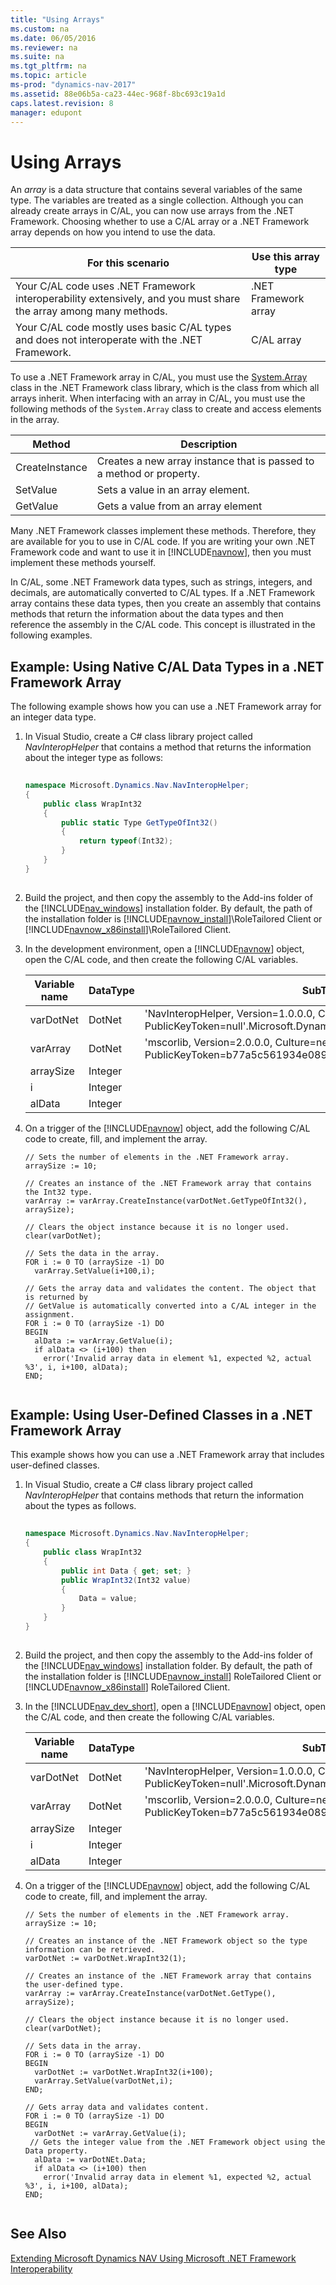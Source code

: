 ```yaml
---
title: "Using Arrays"
ms.custom: na
ms.date: 06/05/2016
ms.reviewer: na
ms.suite: na
ms.tgt_pltfrm: na
ms.topic: article
ms-prod: "dynamics-nav-2017"
ms.assetid: 88e06b5a-ca23-44ec-968f-8bc693c19a1d
caps.latest.revision: 8
manager: edupont
---
```

# Using Arrays
An *array* is a data structure that contains several variables of the same type. The variables are treated as a single collection. Although you can already create arrays in C/AL, you can now use arrays from the .NET Framework. Choosing whether to use a C/AL array or a .NET Framework array depends on how you intend to use the data.  
  
|For this scenario|Use this array type|  
|-----------------------|-------------------------|  
|Your C/AL code uses .NET Framework interoperability extensively, and you must share the array among many methods.|.NET Framework array|  
|Your C/AL code mostly uses basic C/AL types and does not interoperate with the .NET Framework.|C/AL array|  
  
 To use a .NET Framework array in C/AL, you must use the [System.Array](http://go.microsoft.com/fwlink/?LinkID=203944&clcid=0x409) class in the .NET Framework class library, which is the class from which all arrays inherit. When interfacing with an array in C/AL, you must use the following methods of the `System.Array` class to create and access elements in the array.  
  
|Method|Description|  
|------------|-----------------|  
|CreateInstance|Creates a new array instance that is passed to a method or property.|  
|SetValue|Sets a value in an array element.|  
|GetValue|Gets a value from an array element|  
  
 Many .NET Framework classes implement these methods. Therefore, they are available for you to use in C/AL code. If you are writing your own .NET Framework code and want to use it in [!INCLUDE[navnow](includes/navnow_md.md)], then you must implement these methods yourself.  
  
 In C/AL, some .NET Framework data types, such as strings, integers, and decimals, are automatically converted to C/AL types. If a .NET Framework array contains these data types, then you create an assembly that contains methods that return the information about the data types and then reference the assembly in the C/AL code. This concept is illustrated in the following examples.  
  
## Example: Using Native C/AL Data Types in a .NET Framework Array  
 The following example shows how you can use a .NET Framework array for an integer data type.  
  
1.  In Visual Studio, create a C\# class library project called *NavInteropHelper* that contains a method that returns the information about the integer type as follows:  
  
    ```c#  
  
    namespace Microsoft.Dynamics.Nav.NavInteropHelper;  
    {  
        public class WrapInt32  
        {  
            public static Type GetTypeOfInt32()  
            {  
                return typeof(Int32);  
            }  
        }  
    }  
  
    ```  
  
2.  Build the project, and then copy the assembly to the Add\-ins folder of the [!INCLUDE[nav_windows](includes/nav_windows_md.md)] installation folder. By default, the path of the installation folder is [!INCLUDE[navnow_install](includes/navnow_install_md.md)]\\RoleTailored Client or [!INCLUDE[navnow_x86install](includes/navnow_x86install_md.md)]\\RoleTailored Client.  
  
3.  In the development environment, open a [!INCLUDE[navnow](includes/navnow_md.md)] object, open the C/AL code, and then create the following C/AL variables.  
  
    |Variable name|DataType|SubType|  
    |-------------------|--------------|-------------|  
    |varDotNet|DotNet|'NavInteropHelper, Version\=1.0.0.0, Culture\=neutral, PublicKeyToken\=null'.Microsoft.Dynamics.Nav.NavInteropHelper.WrapInt32|  
    |varArray|DotNet|'mscorlib, Version\=2.0.0.0, Culture\=neutral, PublicKeyToken\=b77a5c561934e089'.System.Array|  
    |arraySize|Integer||  
    |i|Integer||  
    |alData|Integer||  
  
4.  On a trigger of the [!INCLUDE[navnow](includes/navnow_md.md)] object, add the following C/AL code to create, fill, and implement the array.  
  
    ```  
    // Sets the number of elements in the .NET Framework array.  
    arraySize := 10;  
  
    // Creates an instance of the .NET Framework array that contains the Int32 type.  
    varArray := varArray.CreateInstance(varDotNet.GetTypeOfInt32(), arraySize);  
  
    // Clears the object instance because it is no longer used.  
    clear(varDotNet);  
  
    // Sets the data in the array.  
    FOR i := 0 TO (arraySize -1) DO  
      varArray.SetValue(i+100,i);  
  
    // Gets the array data and validates the content. The object that is returned by  
    // GetValue is automatically converted into a C/AL integer in the assignment.  
    FOR i := 0 TO (arraySize -1) DO  
    BEGIN  
      alData := varArray.GetValue(i);  
      if alData <> (i+100) then  
        error('Invalid array data in element %1, expected %2, actual %3', i, i+100, alData);  
    END;  
  
    ```  
  
## Example: Using User\-Defined Classes in a .NET Framework Array  
 This example shows how you can use a .NET Framework array that includes user\-defined classes.  
  
1.  In Visual Studio, create a C\# class library project called *NavInteropHelper* that contains methods that return the information about the types as follows.  
  
    ```c#  
  
    namespace Microsoft.Dynamics.Nav.NavInteropHelper;  
    {  
        public class WrapInt32  
        {  
            public int Data { get; set; }  
            public WrapInt32(Int32 value)  
            {  
                Data = value;  
            }  
        }  
    }  
  
    ```  
  
2.  Build the project, and then copy the assembly to the Add\-ins folder of the [!INCLUDE[nav_windows](includes/nav_windows_md.md)] installation folder. By default, the path of the installation folder is [!INCLUDE[navnow_install](includes/navnow_install_md.md)] RoleTailored Client or [!INCLUDE[navnow_x86install](includes/navnow_x86install_md.md)] RoleTailored Client.  
  
3.  In the [!INCLUDE[nav_dev_short](includes/nav_dev_short_md.md)], open a [!INCLUDE[navnow](includes/navnow_md.md)] object, open the C/AL code, and then create the following C/AL variables.  
  
    |Variable name|DataType|SubType|  
    |-------------------|--------------|-------------|  
    |varDotNet|DotNet|'NavInteropHelper, Version\=1.0.0.0, Culture\=neutral, PublicKeyToken\=null'.Microsoft.Dynamics.Nav.NavInteropHelper.WrapInt32|  
    |varArray|DotNet|'mscorlib, Version\=2.0.0.0, Culture\=neutral, PublicKeyToken\=b77a5c561934e089'.System.Array|  
    |arraySize|Integer||  
    |i|Integer||  
    |alData|Integer||  
  
4.  On a trigger of the [!INCLUDE[navnow](includes/navnow_md.md)] object, add the following C/AL code to create, fill, and implement the array.  
  
    ```  
    // Sets the number of elements in the .NET Framework array.  
    arraySize := 10;  
  
    // Creates an instance of the .NET Framework object so the type information can be retrieved.  
    varDotNet := varDotNet.WrapInt32(1);  
  
    // Creates an instance of the .NET Framework array that contains the user-defined type.  
    varArray := varArray.CreateInstance(varDotNet.GetType(), arraySize);  
  
    // Clears the object instance because it is no longer used.  
    clear(varDotNet);  
  
    // Sets data in the array.  
    FOR i := 0 TO (arraySize -1) DO  
    BEGIN  
      varDotNet := varDotNet.WrapInt32(i+100);  
      varArray.SetValue(varDotNet,i);  
    END;  
  
    // Gets array data and validates content.  
    FOR i := 0 TO (arraySize -1) DO  
    BEGIN  
      varDotNet := varArray.GetValue(i);  
     // Gets the integer value from the .NET Framework object using the Data property.   
      alData := varDotNEt.Data;  
      if alData <> (i+100) then  
        error('Invalid array data in element %1, expected %2, actual %3', i, i+100, alData);  
    END;  
  
    ```  
  
## See Also  
 [Extending Microsoft Dynamics NAV Using Microsoft .NET Framework Interoperability](Extending-Microsoft-Dynamics-NAV-Using-Microsoft-.NET-Framework-Interoperability.md)